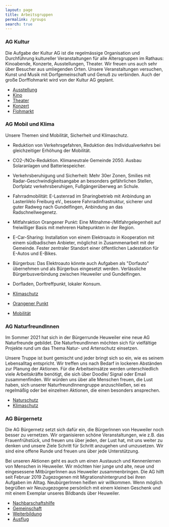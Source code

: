 ```yaml
---
layout: page
title: Arbeitsgruppen
permalink: /groups
search: true
---
```


### AG Kultur

Die Aufgabe der Kultur AG ist die regelmässige Organisation und Durchführung kultureller Veranstaltungen für alle Altersgruppen im Rathaus: Kinoabende, Konzerte, Ausstellungen, Theater. Wir freuen uns auch sehr über Besucher aus umliegenden Orten. Unsere Veranstaltungen versuchen, Kunst und Musik mit Dorfgemeinschaft und Genuß zu verbinden. Auch der große Dorfflohmarkt wird von der Kultur AG geplant. 

* [Ausstellung](/category/ausstellung/)
* [Kino](/category/kino)
* [Theater](/category/theater)
* [Konzert](/category/konzert)
* [Flohmarkt](/category/flohmarkt)

### AG Mobil und Klima

Unsere Themen sind Mobilität, Sicherheit und Klimaschutz. 

* Reduktion von Verkehrsgefahren, Reduktion des Individualverkehrs bei gleichzeitiger Erhöhung der Mobilität.
* CO2-/NOx-Reduktion. Klimaneutrale Gemeinde 2050. Ausbau Solaranlagen und Batteriespeicher.
* Verkehrsberuhigung und Sicherheit: Mehr 30er Zonen, Smilies mit Radar-Geschwindigkeitsangabe an besonders gefährlichen Stellen, Dorfplatz verkehrsberuhigen, Fußgängerüberweg an Schule.
* Fahrradmobilität: E-Lastenrad im Sharingbetrieb mit Anbindung an LastenVelo Freiburg eV., bessere Fahrradinfrastruktur, sicherer und guter Radweg nach Gundelfingen, Anbindung an das Radschnellwegenetz.
* Mitfahraktion Orangener Punkt: Eine Mitnahme-/Mitfahrgelegenheit auf freiwilliger Basis mit mehreren Haltepunkten in der Region. 
* E-Car-Sharing: Installation von einem Elektroauto in Kooperation mit einem südbadischen Anbieter, möglichst in Zusammenarbeit mit der Gemeinde. Fester zentraler Standort einer öffentlichen Ladestation für E-Autos und E-Bikes. 
* Bürgerbus: Das Elektroauto könnte auch Aufgaben als "Dorfauto" übernehmen und als Bürgerbus eingesetzt werden. Verlässliche Bürgerbusverbindung zwischen Heuweiler und Gundelfingen.
* Dorfladen, Dorftreffpunkt, lokaler Konsum.

* [Klimaschutz](/category/klimaschutz)
* [Orangener Punkt](/category/orangener-punkt)
* [Mobilität](/category/mobilität)

### AG NaturfreundInnen

Im Sommer 2021 hat sich in der Bürgerrunde Heuweiler eine neue AG Naturfreunde gebildet. Die NaturfreundInnen möchten sich für vielfältige Projekte rund um das Thema Natur- und Artenschutz einsetzen.

Unsere Truppe ist bunt gemischt und jeder bringt sich so ein, wie es seinem Lebensalltag entspricht. Wir treffen uns nach Bedarf in lockeren Abständen zur Planung der Aktionen. Für die Arbeitseinsätze werden unterschiedlich viele Arbeitskräfte benötigt, die sich über Doodle/ Signal oder Email zusammenfinden. Wir würden uns über alle Menschen freuen, die Lust haben, sich unserer NaturfreundInnengruppe anzuschließen, sei es regelmäßig oder bei einzelnen Aktionen, die einen besonders ansprechen. 

* [Naturschutz](/category/naturschutz)
* [Klimaschutz](/category/klimaschutz)

### AG Bürgernetz

Die AG Bürgernetz setzt sich dafür ein, die BürgerInnen von Heuweiler noch besser zu vernetzen. Wir organisieren schöne Veranstaltungen, wie z.B. das Frauenfrühstück, und freuen uns über jeden, der Lust hat, mit uns weiter zu denken und unsere Ziele Schritt für Schritt anzugehen und umzusetzen. Wir sind eine offene Runde und freuen uns über jede Unterstützung.

Bei unseren Aktionen geht es auch um einen Austausch und Kennenlernen von Menschen in Heuweiler. Wir möchten hier junge und alte, neue und eingesessene MitbürgerInnen aus Heuweiler zusammenbringen. Die AG hilft seit Februar 2019 Zugezogenen mit Migrationshintergrund bei ihren Aufgaben im Alltag. NeubürgerInnen heißen wir willkommen. Wenn möglich begrüßen wir Neuzugezogene persönlich mit einem kleinen Geschenk und mit einem Exemplar unseres Bildbands über Heuweiler.

* [Nachbarschaftshilfe](/category/nachbarschaftshilfe)
* [Gemeinschaft](/category/gemeinschaft)
* [Weiterbildung](/category/weiterbildung)
* [Ausflug](/category/ausflug)
